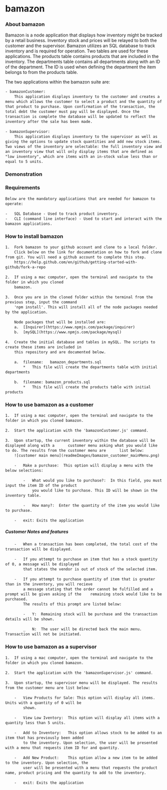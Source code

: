 # bamazon


### About bamazon


Bamazon is a node application that displays how inventory might be tracked by a retail business. Inventory stock and prices will be relayed to both the customer and the supervisor. Bamazon utilizes an SQL database to track inventory and is required for operation. Two tables are used for these applications. The products table contains products that are included in the inventory. The departments table contains all departments along with an ID of the department. The ID is used when defining the department the item belongs to from the products table. 

The two applications within the bamazon suite are:

    - bamazonCustomer:
        This application displays inventory to the customer and creates a menu which allows the customer to select a product and the quantity of that product to purchase. Upon confirmation of the transaction, the total debt the customer must pay will be displayed. Once the transaction is complete the database will be updated to reflect the inventory after the sale has been made.

    - bamazonSupervisor:
        This application displays inventory to the supervisor as well as giving the options to update stock quantities and add new stock items. Two views of the inventory are selectable: the full inventory view and an inventory view that will only display items that are defined as "low inventory", which are items with an in-stock value less than or equal to 5 units. 



### Demonstration



### Requirements


    Below are the mandatory applications that are needed for bamazon to operate:

    -   SQL Database - Used to track product inventory.
    -   CLI (command line interface) - Used to start and interact with the bamazon applications.



### How to install bamazon

    1.  Fork bamazon to your github account and clone to a local folder. 
        Click below on the link for documentation on how to fork and clone from git. You will need a github account to complete this step.
        https://help.github.com/en/github/getting-started-with-github/fork-a-repo

    2.  If using a mac computer, open the terminal and navigate to the folder in which you cloned 
        bamazon.

    3.  Once you are in the cloned folder within the terminal from the previous step, input the command 
        'npm install'. This will install all of the node packages needed by the application.

        Node packages that will be installed are:
        a.  [Inquirer](https://www.npmjs.com/package/inquirer)
        b.  [mySQL](https://www.npmjs.com/package/mysql)

    4.  Create the initial database and tables in mySQL. The scripts to create these items are included in
        this repository and are documented below.

        a.  filename:   bamazon_departments.sql
            *   This file will create the departments table with initial departments

        b.  filename: bamazon_products.sql
            *   This file will create the products table with initial products



### How to use bamazon as a customer

    1.  If using a mac computer, open the terminal and navigate to the folder in which you cloned bamazon.

    2.  Start the application with the 'bamazonCustomer.js' command.

    3.  Upon startup, the current inventory within the database will be displayed along with a      customer menu asking what you would like to do. The results from the customer menu are      list below:
        ![customer main menu](readmeImages/bamazon_customer_mainMenu.png)

        -   Make a purchase:  This option will display a menu with the below selections:

            -   What would you like to purchase?:  In this field, you must input the item ID of the product
                you would like to purchase. This ID will be shown in the inventory table.
            
            -   How many?:  Enter the quantity of the item you would like to purchase.

        -   exit: Exits the application

#####   Customer Notes and features

        -   When a transaction has been completed, the total cost of the transaction will be displayed.
        
        -   If you attempt to purchase an item that has a stock quantity of 0, a message will be displayed
            that states the vendor is out of stock of the selected item.
        
        -   If you attempt to purchase quantity of item that is greater than in the inventory, you will recieve
            a message stating that the order cannot be fulfilled and a prompt will be given asking if the    remaining stock would like to be purchased. 
            The results of this prompt are listed below:
            
            -   Y:  Remaining stock will be purchase and the transaction details will be shown.
            
            _   N:  The user will be directed back the main menu. Transaction will not be initiated.



### How to use bamazon as a supervisor

    1.  If using a mac computer, open the terminal and navigate to the folder in which you cloned bamazon.

    2.  Start the application with the 'bamazonSupervisor.js' command.

    3.  Upon startup, the supervisor menu will be displayed. The results from the customer menu are list below:

        -   View Products for Sale: This option will display all items. Units with a quantity of 0 will be
            shown.

        -   View Low Iventory:  This option will display all items with a quantity less than 5 units.

        -   Add to Inventory:   This option allows stock to be added to an item that has previously been added
            to the inventory. Upon selection, the user will be presented with a menu that requests item ID for and quantity.

        -   Add New Product:    This option allow a new item to be added to the inventory. Upon selection, the
            user will be presented with a menu that requests the product name, product pricing and the quantity to add to the inventory.

        -   exit: Exits the application


